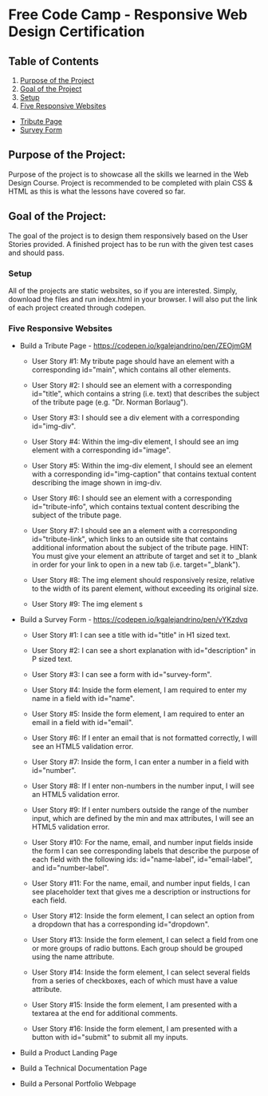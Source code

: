 # Free Code Camp - Responsive Web Design Certification
## Table of Contents
1. [Purpose of the Project](#purpose-of-the-project)
2. [Goal of the Project](#goal-of-the-project)
3. [Setup](#setup)
4. [Five Responsive Websites](#five-responsive-websites)
  * [Tribute Page](#build-a-tribute-page)
  * [Survey Form](#build-a-survey-form)  

## Purpose of the Project:
Purpose of the project is to showcase all the skills we learned in the Web Design Course. Project is recommended to be completed with plain CSS & HTML as this is what the lessons have covered so far.

## Goal of the Project:
The goal of the project is to design them responsively based on the User Stories provided. A finished project has to be run with the given test cases and should pass. 

### Setup
All of the projects are static websites, so if you are interested. Simply, download the files and run index.html in your browser. I will also put the link of each project created through codepen.

### Five Responsive Websites
* Build a Tribute Page - https://codepen.io/kgalejandrino/pen/ZEOjmGM
  - User Story #1: My tribute page should have an element with a corresponding id="main", which contains all other elements.

  - User Story #2: I should see an element with a corresponding id="title", which contains a string (i.e. text) that describes the subject of the tribute page (e.g. "Dr. Norman Borlaug").

  - User Story #3: I should see a div element with a corresponding id="img-div".

  - User Story #4: Within the img-div element, I should see an img element with a corresponding id="image".

  - User Story #5: Within the img-div element, I should see an element with a corresponding id="img-caption" that contains textual content describing the image shown in img-div.

  - User Story #6: I should see an element with a corresponding id="tribute-info", which contains textual content describing the subject of the tribute page.

  - User Story #7: I should see an a element with a corresponding id="tribute-link", which links to an outside site that contains additional information about the subject of the tribute page. HINT: You must give your element an attribute of target and set it to _blank in order for your link to open in a new tab (i.e. target="_blank").

  - User Story #8: The img element should responsively resize, relative to the width of its parent element, without exceeding its original size.

  - User Story #9: The img element s

* Build a Survey Form - https://codepen.io/kgalejandrino/pen/vYKzdvq
  - User Story #1: I can see a title with id="title" in H1 sized text.

  - User Story #2: I can see a short explanation with id="description" in P sized text.

  - User Story #3: I can see a form with id="survey-form".

  - User Story #4: Inside the form element, I am required to enter my name in a field with id="name".

  - User Story #5: Inside the form element, I am required to enter an email in a field with id="email".

  - User Story #6: If I enter an email that is not formatted correctly, I will see an HTML5 validation error.

  - User Story #7: Inside the form, I can enter a number in a field with id="number".

  - User Story #8: If I enter non-numbers in the number input, I will see an HTML5 validation error.

  - User Story #9: If I enter numbers outside the range of the number input, which are defined by the min and max attributes, I will see an HTML5 validation error.

  - User Story #10: For the name, email, and number input fields inside the form I can see corresponding labels that describe the purpose of each field with the following ids: id="name-label", id="email-label", and id="number-label".

  - User Story #11: For the name, email, and number input fields, I can see placeholder text that gives me a description or instructions for each field.

  - User Story #12: Inside the form element, I can select an option from a dropdown that has a corresponding id="dropdown".

  - User Story #13: Inside the form element, I can select a field from one or more groups of radio buttons. Each group should be grouped using the name attribute.

  - User Story #14: Inside the form element, I can select several fields from a series of checkboxes, each of which must have a value attribute.

  - User Story #15: Inside the form element, I am presented with a textarea at the end for additional comments.

  - User Story #16: Inside the form element, I am presented with a button with id="submit" to submit all my inputs.

* Build a Product Landing Page
* Build a Technical Documentation Page
* Build a Personal Portfolio Webpage


